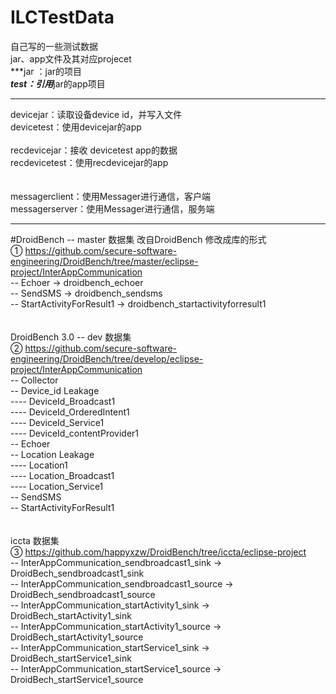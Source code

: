 # ILCTestData
自己写的一些测试数据
</br>
jar、app文件及其对应projecet
</br>
***jar ：jar的项目
</br>
***test：引用***jar的app项目

------------------------------------------------------------------------------

devicejar：读取设备device id，并写入文件
</br>
devicetest：使用devicejar的app
</br>
</br>
recdevicejar：接收 devicetest app的数据
</br>
recdevicetest：使用recdevicejar的app
</br>
</br>
</br>
messagerclient：使用Messager进行通信，客户端
</br>messagerserver：使用Messager进行通信，服务端

------------------------------------------------------------------------------
#DroidBench  -- master 数据集
改自DroidBench 修改成库的形式
</br>① https://github.com/secure-software-engineering/DroidBench/tree/master/eclipse-project/InterAppCommunication
</br>-- Echoer                            ->    droidbench_echoer
</br>-- SendSMS                           ->    droidbench_sendsms
</br>-- StartActivityForResult1           ->    droidbench_startactivityforresult1
</br>
</br>
</br>DroidBench 3.0 -- dev 数据集
</br>② https://github.com/secure-software-engineering/DroidBench/tree/develop/eclipse-project/InterAppCommunication
</br>-- Collector
</br>-- Device_id Leakage
</br>	---- DeviceId_Broadcast1
</br>    ---- DeviceId_OrderedIntent1
</br>    ---- DeviceId_Service1
</br>    ---- DeviceId_contentProvider1
</br>-- Echoer
</br>-- Location Leakage
</br>	---- Location1
</br>	---- Location_Broadcast1
</br>	---- Location_Service1
</br>-- SendSMS
</br>-- StartActivityForResult1
</br>
</br>
</br>iccta  数据集
</br>③ https://github.com/happyxzw/DroidBench/tree/iccta/eclipse-project
</br>-- InterAppCommunication_sendbroadcast1_sink          ->   DroidBech_sendbroadcast1_sink
</br>-- InterAppCommunication_sendbroadcast1_source        ->   DroidBech_sendbroadcast1_source
</br>-- InterAppCommunication_startActivity1_sink          ->   DroidBech_startActivity1_sink
</br>-- InterAppCommunication_startActivity1_source        ->   DroidBech_startActivity1_source
</br>-- InterAppCommunication_startService1_sink           ->   DroidBech_startService1_sink
</br>-- InterAppCommunication_startService1_source         ->   DroidBech_startService1_source